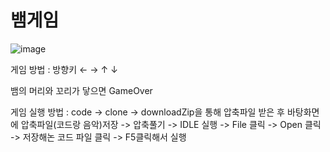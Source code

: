 # 뱀게임

![image](https://user-images.githubusercontent.com/62239143/86340282-9f77df80-bc8f-11ea-94cd-729b412ae811.png)

                    
게임 방법 : 방향키  ← →  ↑  ↓ 
                     

뱀의 머리와 꼬리가 닿으면 GameOver


게임 실행 방법 : code -> clone -> downloadZip을 통해 압축파일 받은 후 바탕화면에 압축파일(코드랑 음악)저장 -> 압축풀기 -> IDLE 실행  ->  File 클릭 -> Open 클릭 ->  저장해논 코드 파일 클릭 -> F5클릭해서 실행


